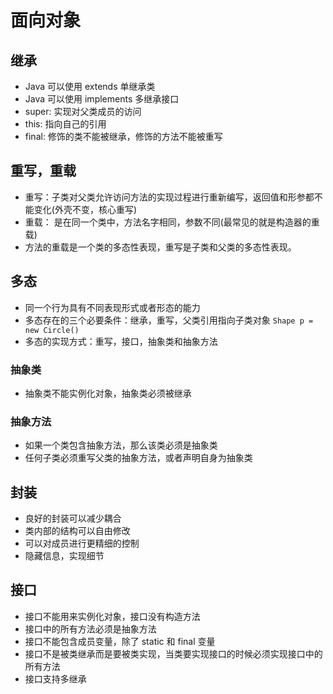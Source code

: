 <!--
 * @Author: xujie 1607526161@qq.com
 * @Date: 2023-01-09 23:27:35
 * @LastEditors: xujie 1607526161@qq.com
 * @FilePath: \HTML-CSS-Javascript-\Java\面向对象.md
 * @Description: 
-->
# 面向对象

## 继承

* Java 可以使用 extends 单继承类
* Java 可以使用 implements 多继承接口
* super: 实现对父类成员的访问
* this: 指向自己的引用
* final: 修饰的类不能被继承，修饰的方法不能被重写

## 重写，重载

* 重写：子类对父类允许访问方法的实现过程进行重新编写，返回值和形参都不能变化(外壳不变，核心重写)
* 重载： 是在同一个类中，方法名字相同，参数不同(最常见的就是构造器的重载)
* 方法的重载是一个类的多态性表现，重写是子类和父类的多态性表现。

## 多态

* 同一个行为具有不同表现形式或者形态的能力
* 多态存在的三个必要条件：继承，重写，父类引用指向子类对象 `Shape p = new Circle()`
* 多态的实现方式：重写，接口，抽象类和抽象方法

### 抽象类

* 抽象类不能实例化对象，抽象类必须被继承

### 抽象方法

* 如果一个类包含抽象方法，那么该类必须是抽象类
* 任何子类必须重写父类的抽象方法，或者声明自身为抽象类

## 封装

* 良好的封装可以减少耦合
* 类内部的结构可以自由修改
* 可以对成员进行更精细的控制
* 隐藏信息，实现细节

## 接口

* 接口不能用来实例化对象，接口没有构造方法
* 接口中的所有方法必须是抽象方法
* 接口不能包含成员变量，除了 static 和 final 变量
* 接口不是被类继承而是要被类实现，当类要实现接口的时候必须实现接口中的所有方法
* 接口支持多继承
